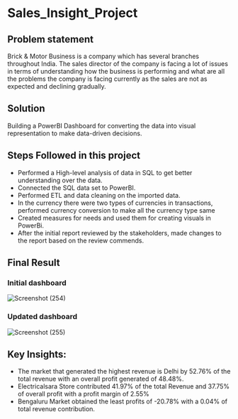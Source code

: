 # Sales_Insight_Project
## Problem statement
Brick & Motor Business is a company which has several branches throughout India. The sales director of the company is facing a lot of issues in terms of understanding how the business is performing and what are all the problems the company is facing currently as the sales are not as expected and declining gradually. 

## Solution
Building a PowerBI Dashboard for converting the data into visual representation to make data-driven decisions.

## Steps Followed in this project
- Performed a High-level analysis of data in SQL to get better understanding over the data.
- Connected the SQL data set to PowerBI.
- Performed ETL and data cleaning on the imported data.
- In the currency there were two types of currencies in transactions, performed currency conversion to make all the currency type same
- Created measures for needs and used them for creating visuals in PowerBi.
- After the initial report reviewed by the stakeholders, made changes to the report based on the review commends.

## Final Result
  ### Initial dashboard
  ![Screenshot (254)](https://github.com/nischithreddy/Sales_Insight_Project/assets/105610815/ed4da97f-d1de-44b8-bc1d-01b61beaabae)

  ### Updated dashboard
  ![Screenshot (255)](https://github.com/nischithreddy/Sales_Insight_Project/assets/105610815/0ba1c20f-e33d-48f2-b04b-54926b47e336)

## Key Insights:
- The market that generated the highest revenue is Delhi by 52.76% of the total revenue with an overall profit generated of 48.48%.
- Electricalsara Store contributed 41.97% of the total Revenue and 37.75% of overall profit with a profit margin of 2.55%
- Bengaluru Market obtained the least profits of -20.78% with a 0.04% of total revenue contribution.
